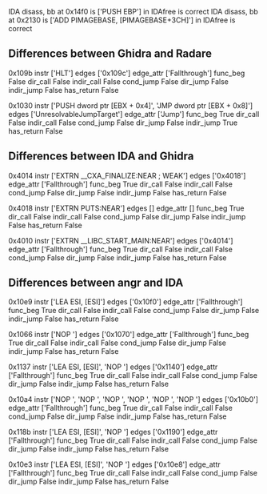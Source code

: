 IDA disass, bb at 0x14f0 is ['PUSH    EBP'] in IDAfree is correct
IDA disass, bb at 0x2130 is ['ADD     PIMAGEBASE, [PIMAGEBASE+3CH]'] in IDAfree is correct

## Differences between Ghidra and Radare

0x109b
instr ['HLT']
edges ['0x109c']
edge_attr ['Fallthrough']
func_beg False
dir_call False
indir_call False
cond_jump False
dir_jump False
indir_jump False
has_return False


0x1030
instr ['PUSH dword ptr [EBX + 0x4]', 'JMP dword ptr [EBX + 0x8]']
edges ['UnresolvableJumpTarget']
edge_attr ['Jump']
func_beg True
dir_call False
indir_call False
cond_jump False
dir_jump False
indir_jump True
has_return False


## Differences between IDA and Ghidra

0x4014
instr ['EXTRN __CXA_FINALIZE:NEAR ; WEAK']
edges ['0x4018']
edge_attr ['Fallthrough']
func_beg True
dir_call False
indir_call False
cond_jump False
dir_jump False
indir_jump False
has_return False


0x4018
instr ['EXTRN PUTS:NEAR']
edges []
edge_attr []
func_beg True
dir_call False
indir_call False
cond_jump False
dir_jump False
indir_jump False
has_return False


0x4010
instr ['EXTRN __LIBC_START_MAIN:NEAR']
edges ['0x4014']
edge_attr ['Fallthrough']
func_beg True
dir_call False
indir_call False
cond_jump False
dir_jump False
indir_jump False
has_return False


## Differences between angr and IDA

0x10e9
instr ['LEA ESI, [ESI]']
edges ['0x10f0']
edge_attr ['Fallthrough']
func_beg True
dir_call False
indir_call False
cond_jump False
dir_jump False
indir_jump False
has_return False


0x1066
instr ['NOP ']
edges ['0x1070']
edge_attr ['Fallthrough']
func_beg True
dir_call False
indir_call False
cond_jump False
dir_jump False
indir_jump False
has_return False


0x1137
instr ['LEA ESI, [ESI]', 'NOP ']
edges ['0x1140']
edge_attr ['Fallthrough']
func_beg True
dir_call False
indir_call False
cond_jump False
dir_jump False
indir_jump False
has_return False


0x10a4
instr ['NOP ', 'NOP ', 'NOP ', 'NOP ', 'NOP ', 'NOP ']
edges ['0x10b0']
edge_attr ['Fallthrough']
func_beg True
dir_call False
indir_call False
cond_jump False
dir_jump False
indir_jump False
has_return False


0x118b
instr ['LEA ESI, [ESI]', 'NOP ']
edges ['0x1190']
edge_attr ['Fallthrough']
func_beg True
dir_call False
indir_call False
cond_jump False
dir_jump False
indir_jump False
has_return False


0x10e3
instr ['LEA ESI, [ESI]', 'NOP ']
edges ['0x10e8']
edge_attr ['Fallthrough']
func_beg True
dir_call False
indir_call False
cond_jump False
dir_jump False
indir_jump False
has_return False
